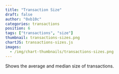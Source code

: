 ```yaml
---
title: "Transaction Size"
draft: false
author: "0xb10c"
categories: transactions
position: 6
tags: ["transactions", "size"]
thumbnail: transactions-sizes.png
chartJS: transactions-sizes.js
images:
  - /img/chart-thumbnails/transactions-sizes.png
---
```


Shows the average and median size of transactions.
<!--more-->
